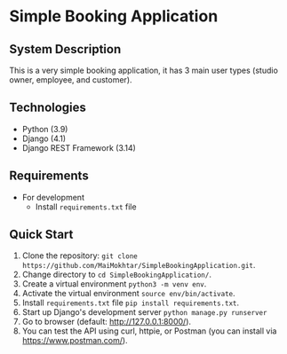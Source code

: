 # Simple Booking Application

## System Description ##
This is a very simple booking application, it has 3 main user types (studio owner, employee, and customer).

## Technologies ##
* Python (3.9)
* Django (4.1)
* Django REST Framework (3.14)


## Requirements ##
* For development
    * Install `requirements.txt` file
  
## Quick Start ##
1. Clone the repository: `git clone https://github.com/MaiMokhtar/SimpleBookingApplication.git`.
1. Change directory to `cd SimpleBookingApplication/`.
1. Create a virtual environment `python3 -m venv env`.
1. Activate the virtual environment `source env/bin/activate`.
1. Install `requirements.txt` file `pip install requirements.txt`.
1. Start up Django's development server `python manage.py runserver`
1. Go to browser (default: <http://127.0.0.1:8000/>). 
1. You can test the API using curl, httpie, or Postman (you can install via https://www.postman.com/).

